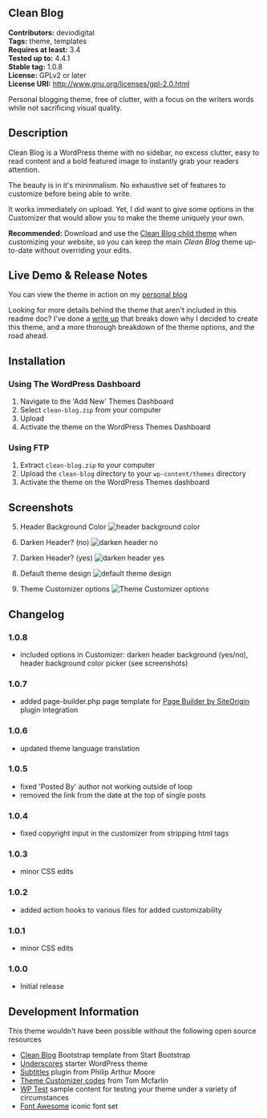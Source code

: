 Clean Blog
---
**Contributors:** deviodigital  
**Tags:** theme, templates  
**Requires at least:** 3.4  
**Tested up to:** 4.4.1  
**Stable tag:** 1.0.8  
**License:** GPLv2 or later  
**License URI:** http://www.gnu.org/licenses/gpl-2.0.html

Personal blogging theme, free of clutter, with a focus on the writers words while not sacrificing visual quality.

## Description

Clean Blog is a WordPress theme with no sidebar, no excess clutter, easy to read content and a bold featured image to instantly grab your readers attention.

The beauty is in it's mininmalism. No exhaustive set of features to customize before being able to write.

It works immediately on upload. Yet, I did want to give some options in the Customizer that would allow you to make the theme uniquely your own.

**Recommended:** Download and use the [Clean Blog child theme](https://github.com/deviodigital/cleanblog-child) when customizing your website, so you can keep the main *Clean Blog* theme up-to-date without overriding your edits.

## Live Demo &amp; Release Notes

You can view the theme in action on my [personal blog](http://www.robertdevore.com/)

Looking for more details behind the theme that aren't included in this readme doc? I've done a [write up](http://www.robertdevore.com/clean-blog-free-wordpress-theme) that breaks down why I decided to create this theme, and a more thorough breakdown of the theme options, and the road ahead.

## Installation

### Using The WordPress Dashboard

1. Navigate to the 'Add New' Themes Dashboard
1. Select `clean-blog.zip` from your computer
1. Upload
1. Activate the theme on the WordPress Themes Dashboard

### Using FTP

1. Extract `clean-blog.zip` to your computer
1. Upload the `clean-blog` directory to your `wp-content/themes` directory
1. Activate the theme on the WordPress Themes dashboard

## Screenshots

5. Header Background Color
![header background color](http://www.robertdevore.com/wp-content/uploads/2016/02/cleanblog-header-background-color.jpg)

4. Darken Header? (no)
![darken header no](http://www.robertdevore.com/wp-content/uploads/2016/02/cleanblog-darken-header-no.jpg)

3. Darken Header? (yes)
![darken header yes](http://www.robertdevore.com/wp-content/uploads/2016/02/cleanblog-darken-header-yes.jpg)

2. Default theme design
![default theme design](http://www.robertdevore.com/wp-content/uploads/2015/08/customizer-home-intro.jpg)

1. Theme Customizer options
![Theme Customizer options](http://www.robertdevore.com/wp-content/uploads/2015/08/customizer-options.jpg)

## Changelog

### 1.0.8
* included options in Customizer: darken header background (yes/no), header background color picker (see screenshots)

### 1.0.7
* added page-builder.php page template for [Page Builder by SiteOrigin](https://wordpress.org/plugins/siteorigin-panels/) plugin integration

### 1.0.6
* updated theme language translation

### 1.0.5
* fixed 'Posted By' author not working outside of loop
* removed the link from the date at the top of single posts

### 1.0.4
* fixed copyright input in the customizer from stripping html tags

### 1.0.3
* minor CSS edits

### 1.0.2
* added action hooks to various files for added customizability

### 1.0.1
* minor CSS edits

### 1.0.0
* Initial release

## Development Information

This theme wouldn't have been possible without the following open source resources

* [Clean Blog](http://startbootstrap.com/template-overviews/clean-blog/) Bootstrap template from Start Bootstrap
* [Underscores](http://underscores.me/) starter WordPress theme
* [Subtitles](https://wordpress.org/plugins/subtitles/) plugin from Philip Arthur Moore
* [Theme Customizer codes](https://github.com/tommcfarlin/theme-customizer-example) from Tom Mcfarlin
* [WP Test](http://www.wptest.io/) sample content for testing your theme under a variety of circumstances
* [Font Awesome](http://www.fontawesome.io/) iconic font set
